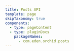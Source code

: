 ```yaml
---
title: Posts API
template: page
skipTaxonomy: true
components:
  - type: pageContent
  - type: pluginDocs
    packageNames: 
      - com.eden.orchid.posts
---
```

